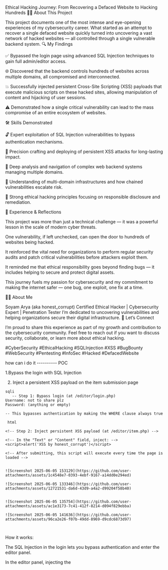 Ethical Hacking Journey: From Recovering a Defaced Website to Hacking Hundreds 🚀🔐
About This Project

This project documents one of the most intense and eye-opening experiences of my cybersecurity career. What started as an attempt to recover a single defaced website quickly turned into uncovering a vast network of hacked websites — all controlled through a single vulnerable backend system.
🔍 My Findings

  ✅ Bypassed the login page using advanced SQL Injection techniques to gain full admin/editor access.

  🌐 Discovered that the backend controls hundreds of websites across multiple domains, all compromised and interconnected.

  💥 Successfully injected persistent Cross-Site Scripting (XSS) payloads that execute malicious scripts on these hacked sites, allowing manipulation of content and hijacking of user sessions.

  ⚠️ Demonstrated how a single critical vulnerability can lead to the mass compromise of an entire ecosystem of websites.

🛠️ Skills Demonstrated

   🔓 Expert exploitation of SQL Injection vulnerabilities to bypass authentication mechanisms.

   🎯 Precision crafting and deploying of persistent XSS attacks for long-lasting impact.

   🔎 Deep analysis and navigation of complex web backend systems managing multiple domains.

  🔗 Understanding of multi-domain infrastructures and how chained vulnerabilities escalate risk.

   🤝 Strong ethical hacking principles focusing on responsible disclosure and remediation.

💭 Experience & Reflections

This project was more than just a technical challenge — it was a powerful lesson in the scale of modern cyber threats.

   One vulnerability, if left unchecked, can open the door to hundreds of websites being hacked.

   It reinforced the vital need for organizations to perform regular security audits and patch critical vulnerabilities before attackers exploit them.

  It reminded me that ethical responsibility goes beyond finding bugs — it includes helping to secure and protect digital assets.

 This journey fuels my passion for cybersecurity and my commitment to making the internet safer — one bug, one exploit, one fix at a time.

👨‍💻 About Me

Soyam Arya (aka honest_corrupt)
Certified Ethical Hacker | Cybersecurity Expert | Penetration Tester
I’m dedicated to uncovering vulnerabilities and helping organizations secure their digital infrastructure.
🚀 Let’s Connect

I’m proud to share this experience as part of my growth and contribution to the cybersecurity community. Feel free to reach out if you want to discuss security, collaborate, or learn more about ethical hacking.

#CyberSecurity #EthicalHacking #SQLInjection #XSS #BugBounty #WebSecurity #Pentesting #InfoSec #Hacked #DefacedWebsite





how can i do it ---------- POC

1.Bypass the login with SQL Injection

2. Inject a persistent XSS payload on the item submission page

```
sqli
   -- Step 1: Bypass login (at /editor/login.php)
Username: not to share plz
Password: (anything or empty)

-- This bypasses authentication by making the WHERE clause always true

 html 

<!-- Step 2: Inject persistent XSS payload (at /editor/item.php) -->

<!-- In the "Text" or "Content" field, inject: -->
<script>alert('XSS by honest_corrupt')</script>

<!-- After submitting, this script will execute every time the page is loaded -->


![Screenshot 2025-06-05 153129](https://github.com/user-attachments/assets/1c4548e7-0393-4ebf-9167-a14dd0e294ed)

![Screenshot 2025-06-05 133346](https://github.com/user-attachments/assets/12721531-da6d-43d9-a4a2-d99204f58b40)


![Screenshot 2025-06-05 135754](https://github.com/user-attachments/assets/ac1e3173-7c41-412f-8214-d094f829ebba)

![Screenshot 2025-06-05 141636](https://github.com/user-attachments/assets/96ca2e26-f07b-49dd-8969-d9cdc6873d97)



```
How it works:

   The SQL Injection in the login lets you bypass authentication and enter the editor panel.

   In the editor panel, injecting the <script> tag stores malicious JS in the database (persistent XSS).

   When visitors load the page, the script executes, confirming your control.



